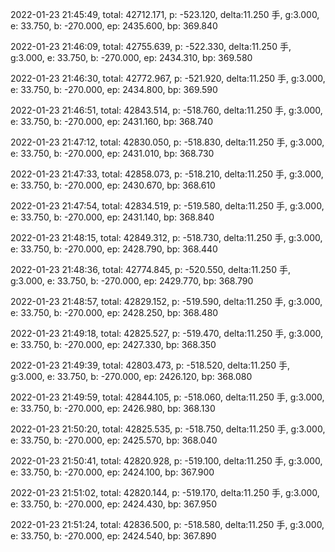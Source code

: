 2022-01-23 21:45:49, total: 42712.171, p: -523.120, delta:11.250 手, g:3.000, e: 33.750, b: -270.000, ep: 2435.600, bp: 369.840

2022-01-23 21:46:09, total: 42755.639, p: -522.330, delta:11.250 手, g:3.000, e: 33.750, b: -270.000, ep: 2434.310, bp: 369.580

2022-01-23 21:46:30, total: 42772.967, p: -521.920, delta:11.250 手, g:3.000, e: 33.750, b: -270.000, ep: 2434.800, bp: 369.590

2022-01-23 21:46:51, total: 42843.514, p: -518.760, delta:11.250 手, g:3.000, e: 33.750, b: -270.000, ep: 2431.160, bp: 368.740

2022-01-23 21:47:12, total: 42830.050, p: -518.830, delta:11.250 手, g:3.000, e: 33.750, b: -270.000, ep: 2431.010, bp: 368.730

2022-01-23 21:47:33, total: 42858.073, p: -518.210, delta:11.250 手, g:3.000, e: 33.750, b: -270.000, ep: 2430.670, bp: 368.610

2022-01-23 21:47:54, total: 42834.519, p: -519.580, delta:11.250 手, g:3.000, e: 33.750, b: -270.000, ep: 2431.140, bp: 368.840

2022-01-23 21:48:15, total: 42849.312, p: -518.730, delta:11.250 手, g:3.000, e: 33.750, b: -270.000, ep: 2428.790, bp: 368.440

2022-01-23 21:48:36, total: 42774.845, p: -520.550, delta:11.250 手, g:3.000, e: 33.750, b: -270.000, ep: 2429.770, bp: 368.790

2022-01-23 21:48:57, total: 42829.152, p: -519.590, delta:11.250 手, g:3.000, e: 33.750, b: -270.000, ep: 2428.250, bp: 368.480

2022-01-23 21:49:18, total: 42825.527, p: -519.470, delta:11.250 手, g:3.000, e: 33.750, b: -270.000, ep: 2427.330, bp: 368.350

2022-01-23 21:49:39, total: 42803.473, p: -518.520, delta:11.250 手, g:3.000, e: 33.750, b: -270.000, ep: 2426.120, bp: 368.080

2022-01-23 21:49:59, total: 42844.105, p: -518.060, delta:11.250 手, g:3.000, e: 33.750, b: -270.000, ep: 2426.980, bp: 368.130

2022-01-23 21:50:20, total: 42825.535, p: -518.750, delta:11.250 手, g:3.000, e: 33.750, b: -270.000, ep: 2425.570, bp: 368.040

2022-01-23 21:50:41, total: 42820.928, p: -519.100, delta:11.250 手, g:3.000, e: 33.750, b: -270.000, ep: 2424.100, bp: 367.900

2022-01-23 21:51:02, total: 42820.144, p: -519.170, delta:11.250 手, g:3.000, e: 33.750, b: -270.000, ep: 2424.430, bp: 367.950

2022-01-23 21:51:24, total: 42836.500, p: -518.580, delta:11.250 手, g:3.000, e: 33.750, b: -270.000, ep: 2424.540, bp: 367.890